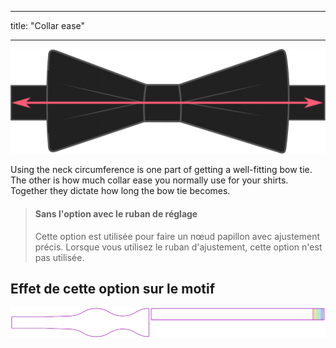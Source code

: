 - - -
title: "Collar ease"
- - -

![How much ease do you use for your collar?](collarease.svg)

Using the neck circumference is one part of getting a well-fitting bow tie. The other is how much collar ease you normally use for your shirts. Together they dictate how long the bow tie becomes.

> #### Sans l'option avec le ruban de réglage
> 
> Cette option est utilisée pour faire un nœud papillon avec ajustement précis. Lorsque vous utilisez le ruban d'ajustement, cette option n'est pas utilisée.

## Effet de cette option sur le motif

![This image shows the effect of this option by superimposing several variants that have a different value for this option](benjamin_collarease_sample.svg "Effet de cette option sur le modèle")
